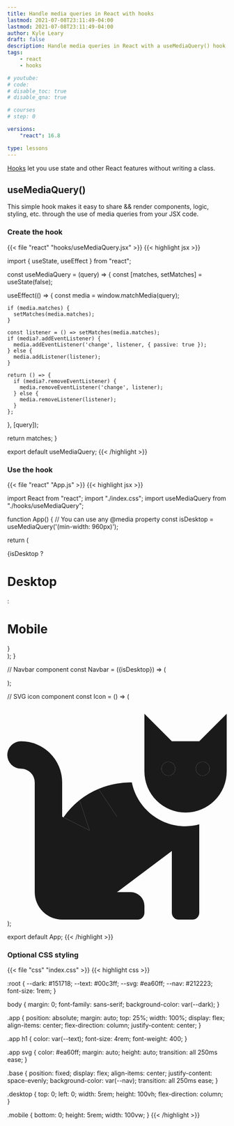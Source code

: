 ```yaml
---
title: Handle media queries in React with hooks
lastmod: 2021-07-08T23:11:49-04:00
lastmod: 2021-07-08T23:11:49-04:00
author: Kyle Leary
draft: false
description: Handle media queries in React with a useMediaQuery() hook
tags: 
    - react
    - hooks

# youtube: 
# code: 
# disable_toc: true
# disable_qna: true

# courses
# step: 0

versions: 
    "react": 16.8

type: lessons
---
```


[Hooks](https://reactjs.org/docs/hooks-intro.html) let you use state and other React features without writing a class.

## useMediaQuery()

This simple hook makes it easy to share &&  render components, logic, styling, etc. through the use of media queries from your JSX code. 

### Create the hook

{{< file "react" "hooks/useMediaQuery.jsx" >}}
{{< highlight jsx >}}

import { useState, useEffect } from "react";

const useMediaQuery = (query) => {
  const [matches, setMatches] = useState(false);

  useEffect(() => {
    const media = window.matchMedia(query);

    if (media.matches) {
      setMatches(media.matches);
    }

    const listener = () => setMatches(media.matches);
    if (media?.addEventListener) {
      media.addEventListener('change', listener, { passive: true });
    } else {
      media.addListener(listener);
    }

    return () => {
      if (media?.removeEventListener) {
        media.removeEventListener('change', listener);
      } else {
        media.removeListener(listener);
      }
    };
  }, [query]);

  return matches;
}

export default useMediaQuery;
{{< /highlight >}}

### Use the hook

{{< file "react" "App.js" >}}
{{< highlight jsx >}}

import React from "react";
import "./index.css";
import useMediaQuery from "./hooks/useMediaQuery";

function App() {
  // You can use any @media property
  const isDesktop = useMediaQuery('(min-width: 960px)');

  return (
    <div className="App">
      {isDesktop ? <h1>Desktop</h1> : <h1>Mobile</h1>}
      <Navbar isDesktop={isDesktop}/>
    </div>
  );
}

// Navbar component
const Navbar = ({isDesktop}) => (
  <nav className={`base ${isDesktop ? "desktop" : "mobile"}`}>
    <Icon />
    <Icon />
    <Icon />
    <Icon />
  </nav>
);


// SVG icon component
const Icon = () => (
  <svg viewBox="0 0 512 512">
    <path
      fill="currentColor"
      d="M448 96h-64l-64-64v134.4a96 96 0 0 0 192 0V32zm-72 80a16 16 0 1 1 16-16 16 16 0 0 1-16 16zm80 0a16 16 0 1 1 16-16 16 16 0 0 1-16 16zm-165.41 16a204.07 204.07 0 0 0-34.59 2.89V272l-43.15-64.73a183.93 183.93 0 0 0-44.37 26.17L192 304l-60.94-30.47L128 272v-80a96.1 96.1 0 0 0-96-96 32 32 0 0 0 0 64 32 32 0 0 1 32 32v256a64.06 64.06 0 0 0 64 64h176a16 16 0 0 0 16-16v-16a32 32 0 0 0-32-32h-32l128-96v144a16 16 0 0 0 16 16h32a16 16 0 0 0 16-16V289.86a126.78 126.78 0 0 1-32 4.54c-61.81 0-113.52-44.05-125.41-102.4z"
    />
    <path
      fill="currentColor"
      d="M376 144a16 16 0 1 0 16 16 16 16 0 0 0-16-16zm80 0a16 16 0 1 0 16 16 16 16 0 0 0-16-16zM131.06 273.53L192 304l-23.52-70.56a192.06 192.06 0 0 0-37.42 40.09zM256 272v-77.11a198.62 198.62 0 0 0-43.15 12.38z"
    />
  </svg>
);

export default App;
{{< /highlight >}}

### Optional CSS styling

{{< file "css" "index.css" >}}
{{< highlight css >}}

:root {
  --dark: #151718;
  --text: #00c3ff;
  --svg: #ea60ff;
  --nav: #212223;
  font-size: 1rem;
}

body {
  margin: 0;
  font-family: sans-serif;
  background-color: var(--dark);
}

.app {
  position: absolute;
  margin: auto;
  top: 25%;
  width: 100%;
  display: flex;
  align-items: center;
  flex-direction: column;
  justify-content: center;
}

.app h1 {
  color: var(--text);
  font-size: 4rem;
  font-weight: 400;
}

.app svg {
  color: #ea60ff;
  margin: auto;
  height: auto;
  transition: all 250ms ease;
}

.base {
  position: fixed;
  display: flex;
  align-items: center;
  justify-content: space-evenly;
  background-color: var(--nav);
  transition: all 250ms ease;
}

.desktop {
  top: 0;
  left: 0;
  width: 5rem;
  height: 100vh;
  flex-direction: column;
}

.mobile {
  bottom: 0;
  height: 5rem;
  width: 100vw;
}
{{< /highlight >}}
